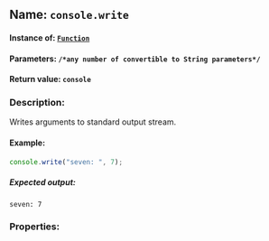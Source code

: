 ## Name: `console.write`

#### Instance of: [`Function`](Function.md)

#### Parameters: `/*any number of convertible to String parameters*/`

#### Return value: `console`

### Description:

Writes arguments to standard output stream.

#### Example:

```js
console.write("seven: ", 7);
```

##### Expected output:

```
seven: 7
```

### Properties:



